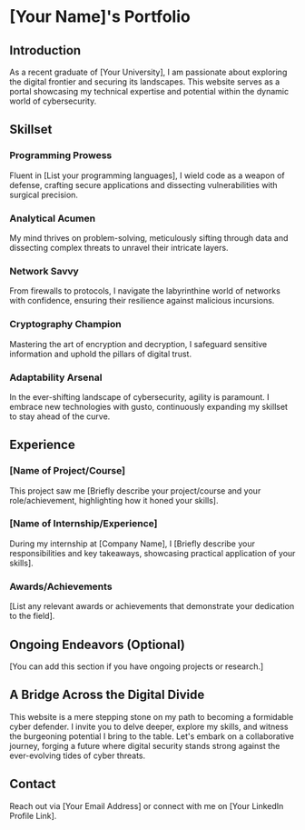 # [Your Name]'s Portfolio

## Introduction
As a recent graduate of [Your University], I am passionate about exploring the digital frontier and securing its landscapes. This website serves as a portal showcasing my technical expertise and potential within the dynamic world of cybersecurity.

## Skillset
### Programming Prowess
Fluent in [List your programming languages], I wield code as a weapon of defense, crafting secure applications and dissecting vulnerabilities with surgical precision.

### Analytical Acumen
My mind thrives on problem-solving, meticulously sifting through data and dissecting complex threats to unravel their intricate layers.

### Network Savvy
From firewalls to protocols, I navigate the labyrinthine world of networks with confidence, ensuring their resilience against malicious incursions.

### Cryptography Champion
Mastering the art of encryption and decryption, I safeguard sensitive information and uphold the pillars of digital trust.

### Adaptability Arsenal
In the ever-shifting landscape of cybersecurity, agility is paramount. I embrace new technologies with gusto, continuously expanding my skillset to stay ahead of the curve.

## Experience
### [Name of Project/Course]
This project saw me [Briefly describe your project/course and your role/achievement, highlighting how it honed your skills].

### [Name of Internship/Experience]
During my internship at [Company Name], I [Briefly describe your responsibilities and key takeaways, showcasing practical application of your skills].

### Awards/Achievements
[List any relevant awards or achievements that demonstrate your dedication to the field].

## Ongoing Endeavors (Optional)
[You can add this section if you have ongoing projects or research.]

## A Bridge Across the Digital Divide
This website is a mere stepping stone on my path to becoming a formidable cyber defender. I invite you to delve deeper, explore my skills, and witness the burgeoning potential I bring to the table. Let's embark on a collaborative journey, forging a future where digital security stands strong against the ever-evolving tides of cyber threats.

## Contact
Reach out via [Your Email Address] or connect with me on [Your LinkedIn Profile Link].
